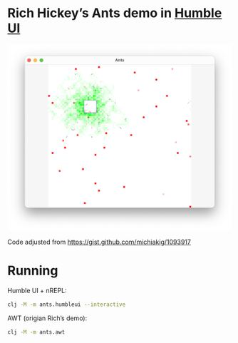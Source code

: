# Rich Hickey’s Ants demo in [Humble UI](https://github.com/HumbleUI/HumbleUI)

![](./extras/screenshot.png)

Code adjusted from https://gist.github.com/michiakig/1093917

# Running

Humble UI + nREPL:

```sh
clj -M -m ants.humbleui --interactive
```

AWT (origian Rich’s demo):

```sh
clj -M -m ants.awt
```